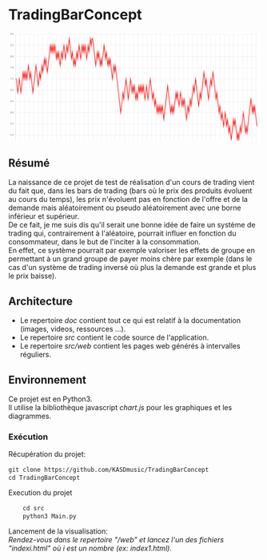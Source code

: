 # TradingBarConcept

![GUI](https://github.com/KASDmusic/TradingBarConcept/blob/main/doc/img/chart.png)

## Résumé

La naissance de ce projet de test de réalisation d'un cours de trading vient du fait que, dans les bars de trading (bars où le prix des produits évoluent au cours du temps), les prix n'évoluent pas en fonction de l'offre et de la demande mais aléatoirement ou pseudo aléatoirement avec une borne inférieur et supérieur.  
De ce fait, je me suis dis qu'il serait une bonne idée de faire un système de trading qui, contrairement à l'aléatoire, pourrait influer en fonction du consommateur, dans le but de l'inciter à la consommation.  
En effet, ce système pourrait par exemple valoriser les effets de groupe en permettant à un grand groupe de payer moins chère par exemple (dans le cas d'un système de trading inversé où plus la demande est grande et plus le prix baisse).  

## Architecture 

* Le repertoire *doc* contient tout ce qui est relatif à la documentation (images, videos, ressources ...).
* Le repertoire *src* contient le code source de l'application.
* Le repertoire *src/web* contient les pages web générés à intervalles réguliers.

## Environnement

Ce projet est en Python3.  
Il utilise la bibliothèque javascript *chart.js* pour les graphiques et les diagrammes.  

### Exécution

Récupération du projet:
~~~
git clone https://github.com/KASDmusic/TradingBarConcept
cd TradingBarConcept
~~~

Execution du projet
~~~
    cd src
    python3 Main.py
~~~

Lancement de la visualisation:  
*Rendez-vous dans le repertoire "/web" et lancez l'un des fichiers "indexi.html" où i est un nombre (ex: index1.html).*


